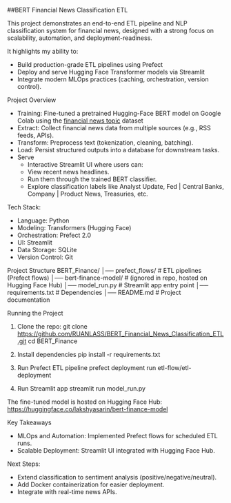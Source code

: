 ##BERT Financial News Classification ETL

This project demonstrates an end-to-end ETL pipeline and NLP classification system for financial news, designed with a strong focus on scalability, automation, and deployment-readiness.

It highlights my ability to:
- Build production-grade ETL pipelines using Prefect
- Deploy and serve Hugging Face Transformer models via Streamlit
- Integrate modern MLOps practices (caching, orchestration, version control).

Project Overview
- Training: Fine-tuned a pretrained Hugging-Face BERT model on Google Colab using the [financial news topic](https://huggingface.co/datasets/zeroshot/twitter-financial-news-topic) dataset
- Extract: Collect financial news data from multiple sources (e.g., RSS feeds, APIs).
- Transform: Preprocess text (tokenization, cleaning, batching).
- Load: Persist structured outputs into a database for downstream tasks.
- Serve
  - Interactive Streamlit UI where users can:
  - View recent news headlines.
  - Run them through the trained BERT classifier.
  - Explore classification labels like Analyst Update, Fed | Central Banks, Company | Product News, Treasuries, etc.

Tech Stack:
- Language: Python
- Modeling: Transformers (Hugging Face)
- Orchestration: Prefect 2.0
- UI: Streamlit
- Data Storage: SQLite
- Version Control: Git 

Project Structure
BERT_Finance/
│── prefect_flows/        # ETL pipelines (Prefect flows)
│── bert-finance-model/   # (ignored in repo, hosted on Hugging Face Hub)
│── model_run.py          # Streamlit app entry point
│── requirements.txt      # Dependencies
│── README.md             # Project documentation

Running the Project
1. Clone the repo: 
  git clone https://github.com/RUANLASS/BERT_Financial_News_Classification_ETL.git
  cd BERT_Finance
2. Install dependencies
  pip install -r requirements.txt

3. Run Prefect ETL pipeline
  prefect deployment run etl-flow/etl-deployment

4. Run Streamlit app
  streamlit run model_run.py

The fine-tuned model is hosted on Hugging Face Hub:
https://huggingface.co/lakshyasarin/bert-finance-model

Key Takeaways 
- MLOps and Automation: Implemented Prefect flows for scheduled ETL runs.
- Scalable Deployment: Streamlit UI integrated with Hugging Face Hub.

Next Steps:
- Extend classification to sentiment analysis (positive/negative/neutral).
- Add Docker containerization for easier deployment.
- Integrate with real-time news APIs.

